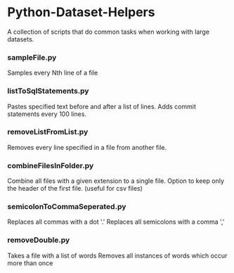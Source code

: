 # Python-Dataset-Helpers
A collection of scripts that do common tasks when working with large datasets.


### sampleFile.py
Samples every Nth line of a file

### listToSqlStatements.py
Pastes specified text before and after a list of lines.
Adds commit statements every 100 lines.

### removeListFromList.py
Removes every line specified in a file from another file.

### combineFilesInFolder.py
Combine all files with a given extension to a single file.
Option to keep only the header of the first file. (useful for csv files)

### semicolonToCommaSeperated.py
Replaces all commas with a dot '.'
Replaces all semicolons with a comma ','

### removeDouble.py
Takes a file with a list of words
Removes all instances of words which occur more than once